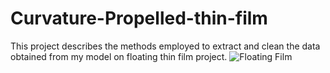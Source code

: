 # Curvature-Propelled-thin-film
This project describes the methods employed to extract and clean the data obtained from my model on floating thin film project.
![Floating Film](sheetondrop)
